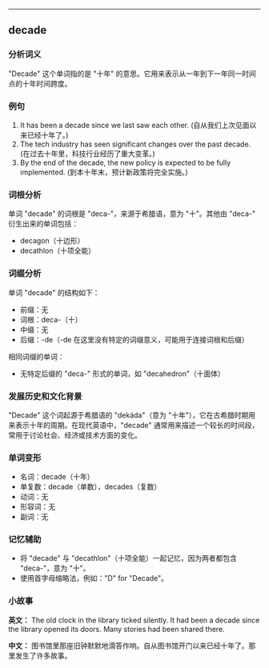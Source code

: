 
---------------
## decade
### 分析词义
"Decade" 这个单词指的是 "十年" 的意思。它用来表示从一年到下一年同一时间点的十年时间跨度。

### 例句
1. It has been a decade since we last saw each other. (自从我们上次见面以来已经十年了。)
2. The tech industry has seen significant changes over the past decade. (在过去十年里，科技行业经历了重大变革。)
3. By the end of the decade, the new policy is expected to be fully implemented. (到本十年末，预计新政策将完全实施。)

### 词根分析
单词 "decade" 的词根是 "deca-"，来源于希腊语，意为 "十"。其他由 "deca-" 衍生出来的单词包括：
- decagon（十边形）
- decathlon（十项全能）

### 词缀分析
单词 "decade" 的结构如下：
- 前缀：无
- 词根：deca-（十）
- 中缀：无
- 后缀：-de（-de 在这里没有特定的词缀意义，可能用于连接词根和后缀）

相同词缀的单词：
- 无特定后缀的 "deca-" 形式的单词，如 "decahedron"（十面体）

### 发展历史和文化背景
"Decade" 这个词起源于希腊语的 "dekáda"（意为 "十年"），它在古希腊时期用来表示十年的周期。在现代英语中，"decade" 通常用来描述一个较长的时间段，常用于讨论社会、经济或技术方面的变化。

### 单词变形
- 名词：decade（十年）
- 单复数：decade（单数），decades（复数）
- 动词：无
- 形容词：无
- 副词：无

### 记忆辅助
- 将 "decade" 与 "decathlon"（十项全能）一起记忆，因为两者都包含 "deca-"，意为 "十"。
- 使用首字母缩略法，例如："D" for "Decade"。

### 小故事
**英文：**
The old clock in the library ticked silently. It had been a decade since the library opened its doors. Many stories had been shared there.

**中文：**
图书馆里那座旧钟默默地滴答作响。自从图书馆开门以来已经十年了。那里发生了许多故事。

